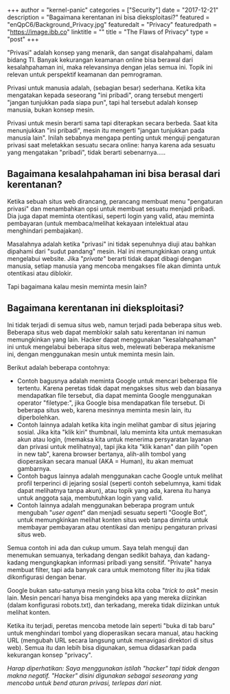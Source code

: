 +++
author = "kernel-panic"
categories = ["Security"]
date = "2017-12-21"
description = "Bagaimana kerentanan ini bisa dieksploitasi?"
featured = "enQpC6/Background_Privacy.jpg"
featuredalt = "Privacy"
featuredpath = "https://image.ibb.co"
linktitle = ""
title = "The Flaws of Privacy"
type = "post"
+++

"Privasi" adalah konsep yang menarik, dan sangat disalahpahami, dalam bidang TI. Banyak kekurangan keamanan online bisa berawal dari kesalahpahaman ini, maka relevansinya dengan jelas semua ini. Topik ini relevan untuk perspektif keamanan dan pemrograman.

Privasi untuk manusia adalah, (sebagian besar) sederhana. Ketika kita mengatakan kepada seseorang "ini pribadi", orang tersebut mengerti "jangan tunjukkan pada siapa pun", tapi hal tersebut adalah konsep manusia, bukan konsep mesin.

Privasi untuk mesin berarti sama tapi diterapkan secara berbeda. Saat kita menunjukkan "ini pribadi", mesin itu mengerti "jangan tunjukkan pada manusia lain". Inilah sebabnya mengapa penting untuk menguji pengaturan privasi saat meletakkan sesuatu secara online: hanya karena ada sesuatu yang mengatakan "pribadi", tidak berarti sebenarnya.....

## Bagaimana kesalahpahaman ini bisa berasal dari kerentanan?

Ketika sebuah situs web dirancang, perancang membuat menu "pengaturan privasi" dan menambahkan opsi untuk membuat sesuatu menjadi pribadi. Dia juga dapat meminta otentikasi, seperti login yang valid, atau meminta pembayaran (untuk membaca/melihat kekayaan intelektual atau menghindari pembajakan).

Masalahnya adalah ketika "privasi" ini tidak sepenuhnya diuji atau bahkan dipahami dari "sudut pandang" mesin. Hal ini memungkinkan orang untuk mengelabui website. Jika "_private_" berarti tidak dapat dibagi dengan manusia, setiap manusia yang mencoba mengakses file akan diminta untuk otentikasi atau diblokir.

Tapi bagaimana kalau mesin meminta mesin lain?

## Bagaimana kerentanan ini dieksploitasi?

Ini tidak terjadi di semua situs web, namun terjadi pada beberapa situs web. Beberapa situs web dapat memblokir salah satu kerentanan ini namun memungkinkan yang lain. Hacker dapat menggunakan "kesalahpahaman" ini untuk mengelabui beberapa situs web, melewati beberapa mekanisme ini, dengan menggunakan mesin untuk meminta mesin lain.

Berikut adalah beberapa contohnya:

* Contoh bagusnya adalah meminta Google untuk mencari beberapa file tertentu. Karena peretas tidak dapat mengakses situs web dan biasanya mendapatkan file tersebut, dia dapat meminta Google menggunakan operator "filetype:", jika Google bisa mendapatkan file tersebut. Di beberapa situs web, karena mesinnya meminta mesin lain, itu diperbolehkan.
* Contoh lainnya adalah ketika kita ingin melihat gambar di situs jejaring sosial. Jika kita "klik kiri" thumbnail, lalu meminta kita untuk memasukan akun atau login, (memaksa kita untuk menerima persyaratan layanan dan privasi untuk melihatnya), tapi jika kita "klik kanan" dan pilih "open in new tab", karena browser bertanya, alih-alih tombol yang dioperasikan secara manual (AKA = Human), itu akan memuat gambarnya.
* Contoh bagus lainnya adalah menggunakan cache Google untuk melihat profil terperinci di jejaring sosial (seperti contoh sebelumnya, kami tidak dapat melihatnya tanpa akun), atau topik yang ada, karena itu hanya untuk anggota saja, membutuhkan login yang valid.
* Contoh lainnya adalah menggunakan beberapa program untuk mengubah "_user agent_" dan menjadi sesuatu seperti "Google Bot", untuk memungkinkan melihat konten situs web tanpa diminta untuk membayar pembayaran atau otentikasi dan menipu pengaturan privasi situs web.

Semua contoh ini ada dan cukup umum. Saya telah menguji dan menemukan semuanya, terkadang dengan sedikit bahaya, dan kadang-kadang mengungkapkan informasi pribadi yang sensitif. "Private" hanya membuat filter, tapi ada banyak cara untuk memotong filter itu jika tidak dikonfigurasi dengan benar.

Google bukan satu-satunya mesin yang bisa kita coba "_trick to ask_" mesin lain. Mesin pencari hanya bisa mengindeks apa yang mereka diizinkan (dalam konfigurasi robots.txt), dan terkadang, mereka tidak diizinkan untuk melihat konten.

Ketika itu terjadi, peretas mencoba metode lain seperti "buka di tab baru" untuk menghindari tombol yang dioperasikan secara manual, atau hacking URL (mengubah URL secara langsung untuk menavigasi direktori di situs web). Semua itu dan lebih bisa digunakan, semua didasarkan pada kekurangan konsep "privacy".

_Harap diperhatikan: Saya menggunakan istilah "hacker" tapi tidak dengan makna negatif. "Hacker" disini digunakan sebagai seseorang yang mencoba untuk bend aturan privasi, terlepas dari niat._

